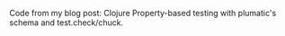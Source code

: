 Code from my blog post: Clojure Property-based testing with plumatic's schema and test.check/chuck.


